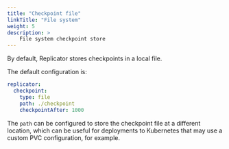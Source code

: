 ```yaml
---
title: "Checkpoint file"
linkTitle: "File system"
weight: 5
description: >
    File system checkpoint store
---
```


By default, Replicator stores checkpoints in a local file.

The default configuration is:

```yaml
replicator:
  checkpoint:
    type: file
    path: ./checkpoint
    checkpointAfter: 1000
```

The `path` can be configured to store the checkpoint file at a different location, which can be useful for deployments to Kubernetes that may use a custom PVC configuration, for example.